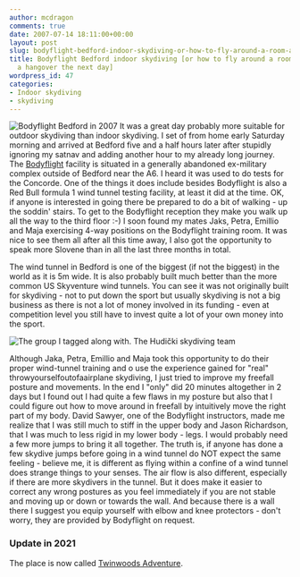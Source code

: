 ```yaml
---
author: mcdragon
comments: true
date: 2007-07-14 18:11:00+00:00
layout: post
slug: bodyflight-bedford-indoor-skydiving-or-how-to-fly-around-a-room-and-not-having-a-hangover-the-next-day
title: Bodyflight Bedford indoor skydiving [or how to fly around a room and not having
  a hangover the next day]
wordpress_id: 47
categories:
- Indoor skydiving
- skydiving
---
```

![Bodyflight Bedford in 2007](https://img.mcdowell.si/2007/07/Bodyflight-Bedford-1.jpg "Bodyflight Bedford in 2007")
It was a great day probably more suitable for outdoor skydiving than indoor skydiving. I set of from home early Saturday morning and arrived at Bedford five and a half hours later after stupidly ignoring my satnav and adding another hour to my already long journey. The [Bodyflight](https://www.bodyflight.co.uk/) facility is situated in a generally abandoned ex-military complex outside of Bedford near the A6. I heard it was used to do tests for the Concorde. One of the things it does include besides Bodyflight is also a Red Bull formula 1 wind tunnel testing facility, at least it did at the time.
OK, if anyone is interested in going there be prepared to do a bit of walking - up the soddin' stairs. To get to the Bodyflight reception they make you walk up all the way to the third floor :-)
I soon found my mates Jaks, Petra, Emillio and Maja exercising 4-way positions on the Bodyflight training room. It was nice to see them all after all this time away, I also got the opportunity to speak more Slovene than in all the last three months in total.

The wind tunnel in Bedford is one of the biggest (if not the biggest) in the world as it is 5m wide. It is also probably built much better than the more common US Skyventure wind tunnels. You can see it was not originally built for skydiving - not to put down the sport but usually skydiving is not a big business as there is not a lot of money involved in its funding - even at competition level you still have to invest quite a lot of your own money into the sport.

![The group I tagged along with. The Hudički skydiving team](https://img.mcdowell.si/2007/07/Bodyflight-Bedford-2.jpg "The group I tagged along with. The Hudički skydiving team From the left: 1. some american guy who was their coach then: Maja, Emillio, Jaks and Petra")

Although Jaka, Petra, Emillio and Maja took this opportunity to do their proper wind-tunnel training and o use the experience gained for "real" throwyourselfoutofaairplane skydiving, I just tried to improve my freefall posture and movements. In the end I "only" did 20 minutes altogether in 2 days but I found out I had quite a few flaws in my posture but also that I could figure out how to move around in freefall by intuitively move the right part of my body. David Sawyer, one of the Bodyflight instructors, made me realize that I was still much to stiff in the upper body and Jason Richardson, that I was much to less rigid in my lower body - legs. I would probably need a few more jumps to bring it all together. The truth is, if anyone has done a few skydive jumps before going in a wind tunnel do NOT expect the same feeling - believe me, it is different as flying within a confine of a wind tunnel does strange things to your senses. The air flow is also different, especially if there are more skydivers in the tunnel. But it does make it easier to correct any wrong postures as you feel immediately if you are not stable and moving up or down or towards the wall. And because there is a wall there I suggest you equip yourself with elbow and knee protectors - don't worry, they are provided by Bodyflight on request.

### Update in 2021
The place is now called [Twinwoods Adventure](https://www.twinwoodsadventure.com/).
